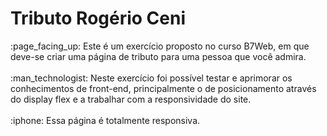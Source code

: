 <h1>Tributo Rogério Ceni</h1>
:page_facing_up: Este é um exercício proposto no curso B7Web, em que deve-se criar uma página de tributo para uma pessoa que você admira.
<br>
<br>
:man_technologist: Neste exercício foi possível testar e aprimorar os conhecimentos de front-end, principalmente o de posicionamento através do display flex e a trabalhar com a responsividade do site.
<br>
<br>
:iphone: Essa página é totalmente responsiva.
